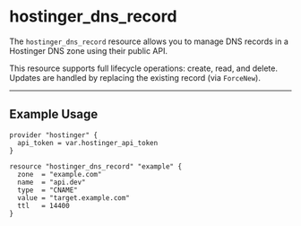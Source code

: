 # hostinger_dns_record

The `hostinger_dns_record` resource allows you to manage DNS records in a Hostinger DNS zone using their public API.

This resource supports full lifecycle operations: create, read, and delete. Updates are handled by replacing the existing record (via `ForceNew`).

---

## Example Usage

```hcl
provider "hostinger" {
  api_token = var.hostinger_api_token
}

resource "hostinger_dns_record" "example" {
  zone  = "example.com"
  name  = "api.dev"
  type  = "CNAME"
  value = "target.example.com"
  ttl   = 14400
}
```
